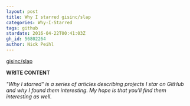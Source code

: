 ```yaml
---
layout: post
title: Why I starred gisinc/slap
categories: Why-I-Starred
tags: github
stardate: 2016-04-22T00:41:03Z
gh_id: 56802264
author: Nick Peihl
---
```


[gisinc/slap](https://github.com/gisinc/slap)

**WRITE CONTENT**

*"Why I starred" is a series of articles describing projects I star on GitHub and why I found them interesting. My hope is that you'll find them interesting as well.*

